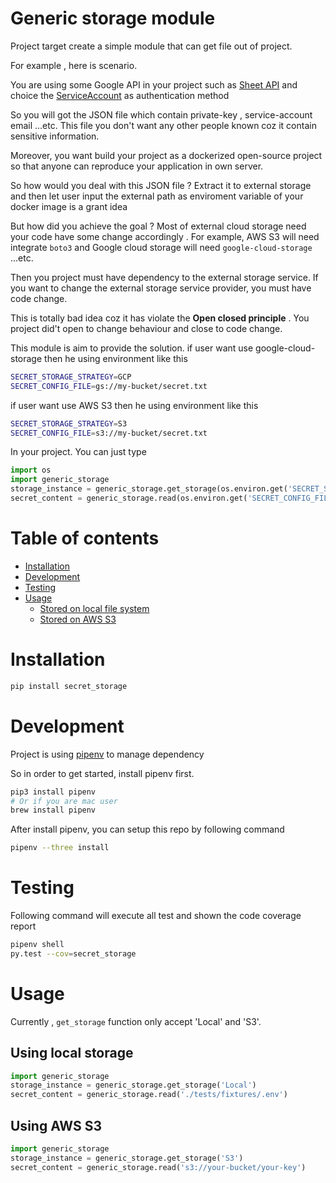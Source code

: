 Generic storage module
=================

Project target create a simple module that can get file out of project.

For example , here is scenario. 

You are using some Google API in your project such as [Sheet API](#https://developers.google.com/sheets/api/)
and choice the [ServiceAccount](#https://developers.google.com/identity/protocols/OAuth2ServiceAccount) as authentication method

So you will got the JSON file which contain private-key , service-account email ...etc.
This file you don't want any other people known coz it contain sensitive information.

Moreover, you want build your project as a dockerized open-source project 
so that anyone can reproduce your application in own server.

So how would you deal with this JSON file ? Extract it to external storage 
and then let user input the external path as enviroment variable of your docker image 
is a grant idea

But how did you achieve the goal ? Most of external cloud storage need your code have some change accordingly .
For example, AWS S3 will need integrate `boto3` and Google cloud storage will need `google-cloud-storage` ...etc.

Then you project must have dependency to the external storage service. 
If you want to change the external storage service provider, you must have code change.

This is totally bad idea coz it has violate the **Open closed principle** .
You project did't open to change behaviour and close to code change.

This module is aim to provide the solution.
if user want use google-cloud-storage then he using environment like this
```bash
SECRET_STORAGE_STRATEGY=GCP
SECRET_CONFIG_FILE=gs://my-bucket/secret.txt
```

if user want use AWS S3 then he using environment like this
```bash
SECRET_STORAGE_STRATEGY=S3
SECRET_CONFIG_FILE=s3://my-bucket/secret.txt
```

In your project. You can just type
```python
import os
import generic_storage
storage_instance = generic_storage.get_storage(os.environ.get('SECRET_STORAGE_STRATEGY'))
secret_content = generic_storage.read(os.environ.get('SECRET_CONFIG_FILE'))
```   

Table of contents
=================
  * [Installation](#installation)
  * [Development](#development)
  * [Testing](#testing)
  * [Usage](#usage)
    * [Stored on local file system](#stored-on-local-file-system)
    * [Stored on AWS S3](#stored-on-aws-s3)

Installation
============
```bash
pip install secret_storage 
```

Development
============
Project is using [pipenv](https://github.com/kennethreitz/pipenv) to manage dependency

So in order to get started, install pipenv first.
```bash
pip3 install pipenv
# Or if you are mac user
brew install pipenv
``` 

After install pipenv, you can setup this repo by following command
```bash
pipenv --three install
```

Testing
=======
Following command will execute all test and shown the code coverage report
```bash
pipenv shell
py.test --cov=secret_storage
```

Usage
=====
Currently , `get_storage` function only accept 'Local' and 'S3'.  

Using local storage
-------------------------------------
```python
import generic_storage
storage_instance = generic_storage.get_storage('Local')
secret_content = generic_storage.read('./tests/fixtures/.env')
```

Using AWS S3
--------------------------
```python
import generic_storage
storage_instance = generic_storage.get_storage('S3')
secret_content = generic_storage.read('s3://your-bucket/your-key')
```
